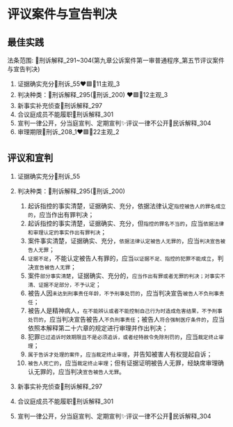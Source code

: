 # 评议案件与宣告判决


## 最佳实践

法条范围: 🚪刑诉解释_291~304(第九章公诉案件第一审普通程序_第五节评议案件与宣告判决)
1. 证据确实充分🚪刑诉_55❤️🟩🚪11主观_3
1. 判决种类：🚪刑诉解释_295(🚪刑诉_200) ❤️🟩🚪12主观_3
2. 新事实补充侦查🚪刑诉解释_297
3. 合议庭成员不能履职🚪刑诉解释_301
4. 宣判一律公开，分当庭宣判、定期宣判✨评议一律不公开🚪民诉解释_304
5. 审理期限🚪刑诉_208_1❤️🟩🚪22主观_2
## 评议和宣判

1. 证据确实充分🚪刑诉_55
2. 判决种类：🚪刑诉解释_295(🚪刑诉_200) 

    1. 起诉指控的事实清楚，证据确实、充分，依据法律认定`指控被告人的罪名成立的`，应当作出有罪判决；
    2. 起诉指控的事实清楚，证据确实、充分，但`指控的罪名不当的`，应当`依据法律和审理认定的事实作出有罪判决`；
    3. 案件事实清楚，证据确实、充分，`依据法律认定被告人无罪的`，应当`判决宣告被告人无罪`；
    4. `证据不足`，不能认定被告人有罪的，应当`以证据不足、指控的犯罪不能成立`，判决`宣告被告人无罪`；
    5. 案件`部分事实清楚`，证据确实、充分的，`应当作出有罪或者无罪的判决；对事实不清、证据不足部分，不予认定`；
    6. 被告人因`未达到刑事责任年龄，不予刑事处罚的`，应当判决宣告`被告人不负刑事责任`；
    7. 被告人是精神病人，`在不能辨认或者不能控制自己行为时造成危害结果，不予刑事处罚的`，应当判决宣告被告人`不负刑事责任`；被告人`符合强制医疗条件的`，应当依照本解释第二十六章的规定进行审理并作出判决；
    8. 犯罪`已过追诉时效期限且不是必须追诉，或者经特赦令免除刑罚的`，应当`裁定终止审理`；
    9. `属于告诉才处理的案件`，`应当裁定终止审理`，并告知被害人有权提起自诉；
    10. `被告人死亡的`，应当`裁定终止审理`；但有证据证明被告人无罪，经缺席审理确认无罪的，应当判决`宣告被告人无罪`。
3. 新事实补充侦查🚪刑诉解释_297
4. 合议庭成员不能履职🚪刑诉解释_301
5. 宣判一律公开，分当庭宣判、定期宣判✨评议一律不公开🚪民诉解释_304


